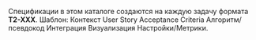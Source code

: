 ﻿Спецификации в этом каталоге создаются на каждую задачу формата **T2-XXX**.
Шаблон: Контекст  User Story  Acceptance Criteria  Алгоритм/псевдокод  Интеграция  Визуализация  Настройки/Метрики.
